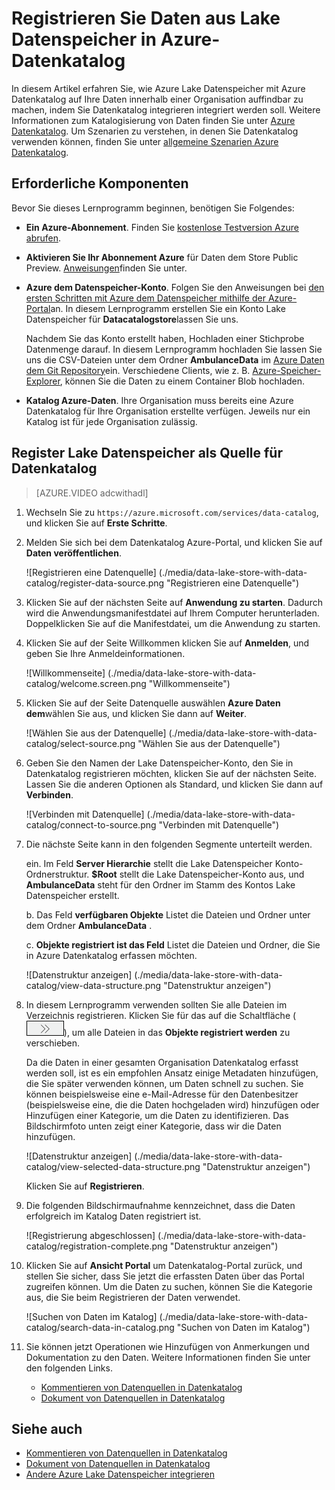 <properties
   pageTitle="Registrieren Sie Daten aus Lake Datenspeicher in Azure Datenkatalog | Microsoft Azure"
   description="Registrieren Sie Daten aus Lake Datenspeicher in Azure-Datenkatalog"
   services="data-lake-store,data-catalog" 
   documentationCenter=""
   authors="nitinme"
   manager="jhubbard"
   editor="cgronlun"/>

<tags
   ms.service="data-lake-store"
   ms.devlang="na"
   ms.topic="article"
   ms.tgt_pltfrm="na"
   ms.workload="big-data"
   ms.date="10/28/2016"
   ms.author="nitinme"/>

# <a name="register-data-from-data-lake-store-in-azure-data-catalog"></a>Registrieren Sie Daten aus Lake Datenspeicher in Azure-Datenkatalog

In diesem Artikel erfahren Sie, wie Azure Lake Datenspeicher mit Azure Datenkatalog auf Ihre Daten innerhalb einer Organisation auffindbar zu machen, indem Sie Datenkatalog integrieren integriert werden soll. Weitere Informationen zum Katalogisierung von Daten finden Sie unter [Azure Datenkatalog](../data-catalog/data-catalog-what-is-data-catalog.md). Um Szenarien zu verstehen, in denen Sie Datenkatalog verwenden können, finden Sie unter [allgemeine Szenarien Azure Datenkatalog](../data-catalog/data-catalog-common-scenarios.md).

## <a name="prerequisites"></a>Erforderliche Komponenten

Bevor Sie dieses Lernprogramm beginnen, benötigen Sie Folgendes:

- **Ein Azure-Abonnement**. Finden Sie [kostenlose Testversion Azure abrufen](https://azure.microsoft.com/pricing/free-trial/).

- **Aktivieren Sie Ihr Abonnement Azure** für Daten dem Store Public Preview. [Anweisungen](data-lake-store-get-started-portal.md#signup)finden Sie unter.

- **Azure dem Datenspeicher-Konto**. Folgen Sie den Anweisungen bei [den ersten Schritten mit Azure dem Datenspeicher mithilfe der Azure-Portal](data-lake-store-get-started-portal.md)an. In diesem Lernprogramm erstellen Sie ein Konto Lake Datenspeicher für **Datacatalogstore**lassen Sie uns. 

    Nachdem Sie das Konto erstellt haben, Hochladen einer Stichprobe Datenmenge darauf. In diesem Lernprogramm hochladen Sie lassen Sie uns die CSV-Dateien unter dem Ordner **AmbulanceData** im [Azure Daten dem Git Repository](https://github.com/Azure/usql/tree/master/Examples/Samples/Data/AmbulanceData/)ein. Verschiedene Clients, wie z. B. [Azure-Speicher-Explorer](http://storageexplorer.com/), können Sie die Daten zu einem Container Blob hochladen.

- **Katalog Azure-Daten**. Ihre Organisation muss bereits eine Azure Datenkatalog für Ihre Organisation erstellte verfügen. Jeweils nur ein Katalog ist für jede Organisation zulässig.

## <a name="register-data-lake-store-as-a-source-for-data-catalog"></a>Register Lake Datenspeicher als Quelle für Datenkatalog

>[AZURE.VIDEO adcwithadl] 

1. Wechseln Sie zu `https://azure.microsoft.com/services/data-catalog`, und klicken Sie auf **Erste Schritte**.

2. Melden Sie sich bei dem Datenkatalog Azure-Portal, und klicken Sie auf **Daten veröffentlichen**.

    ![Registrieren eine Datenquelle] (./media/data-lake-store-with-data-catalog/register-data-source.png "Registrieren eine Datenquelle")

3. Klicken Sie auf der nächsten Seite auf **Anwendung zu starten**. Dadurch wird die Anwendungsmanifestdatei auf Ihrem Computer herunterladen. Doppelklicken Sie auf die Manifestdatei, um die Anwendung zu starten.

4. Klicken Sie auf der Seite Willkommen klicken Sie auf **Anmelden**, und geben Sie Ihre Anmeldeinformationen.

    ![Willkommenseite] (./media/data-lake-store-with-data-catalog/welcome.screen.png "Willkommenseite")

5. Klicken Sie auf der Seite Datenquelle auswählen **Azure Daten dem**wählen Sie aus, und klicken Sie dann auf **Weiter**.

    ![Wählen Sie aus der Datenquelle] (./media/data-lake-store-with-data-catalog/select-source.png "Wählen Sie aus der Datenquelle")

6. Geben Sie den Namen der Lake Datenspeicher-Konto, den Sie in Datenkatalog registrieren möchten, klicken Sie auf der nächsten Seite. Lassen Sie die anderen Optionen als Standard, und klicken Sie dann auf **Verbinden**.

    ![Verbinden mit Datenquelle] (./media/data-lake-store-with-data-catalog/connect-to-source.png "Verbinden mit Datenquelle")

7. Die nächste Seite kann in den folgenden Segmente unterteilt werden.

    ein. Im Feld **Server Hierarchie** stellt die Lake Datenspeicher Konto-Ordnerstruktur. **$Root** stellt die Lake Datenspeicher-Konto aus, und **AmbulanceData** steht für den Ordner im Stamm des Kontos Lake Datenspeicher erstellt.

    b. Das Feld **verfügbaren Objekte** Listet die Dateien und Ordner unter dem Ordner **AmbulanceData** .

    c. **Objekte registriert ist das Feld** Listet die Dateien und Ordner, die Sie in Azure Datenkatalog erfassen möchten.

    ![Datenstruktur anzeigen] (./media/data-lake-store-with-data-catalog/view-data-structure.png "Datenstruktur anzeigen")

8. In diesem Lernprogramm verwenden sollten Sie alle Dateien im Verzeichnis registrieren. Klicken Sie für das auf die Schaltfläche (![Verschieben von Objekten](./media/data-lake-store-with-data-catalog/move-objects.png "Verschieben von Objekten")), um alle Dateien in das **Objekte registriert werden** zu verschieben. 

    Da die Daten in einer gesamten Organisation Datenkatalog erfasst werden soll, ist es ein empfohlen Ansatz einige Metadaten hinzufügen, die Sie später verwenden können, um Daten schnell zu suchen. Sie können beispielsweise eine e-Mail-Adresse für den Datenbesitzer (beispielsweise eine, die die Daten hochgeladen wird) hinzufügen oder Hinzufügen einer Kategorie, um die Daten zu identifizieren. Das Bildschirmfoto unten zeigt einer Kategorie, dass wir die Daten hinzufügen.

    ![Datenstruktur anzeigen] (./media/data-lake-store-with-data-catalog/view-selected-data-structure.png "Datenstruktur anzeigen")

    Klicken Sie auf **Registrieren**.

8. Die folgenden Bildschirmaufnahme kennzeichnet, dass die Daten erfolgreich im Katalog Daten registriert ist.

    ![Registrierung abgeschlossen] (./media/data-lake-store-with-data-catalog/registration-complete.png "Datenstruktur anzeigen")

9. Klicken Sie auf **Ansicht Portal** um Datenkatalog-Portal zurück, und stellen Sie sicher, dass Sie jetzt die erfassten Daten über das Portal zugreifen können. Um die Daten zu suchen, können Sie die Kategorie aus, die Sie beim Registrieren der Daten verwendet.

    ![Suchen von Daten im Katalog] (./media/data-lake-store-with-data-catalog/search-data-in-catalog.png "Suchen von Daten im Katalog")

10. Sie können jetzt Operationen wie Hinzufügen von Anmerkungen und Dokumentation zu den Daten. Weitere Informationen finden Sie unter den folgenden Links.
    * [Kommentieren von Datenquellen in Datenkatalog](../data-catalog/data-catalog-how-to-annotate.md)
    * [Dokument von Datenquellen in Datenkatalog](../data-catalog/data-catalog-how-to-documentation.md)

## <a name="see-also"></a>Siehe auch

* [Kommentieren von Datenquellen in Datenkatalog](../data-catalog/data-catalog-how-to-annotate.md)
* [Dokument von Datenquellen in Datenkatalog](../data-catalog/data-catalog-how-to-documentation.md)
* [Andere Azure Lake Datenspeicher integrieren](data-lake-store-integrate-with-other-services.md)
